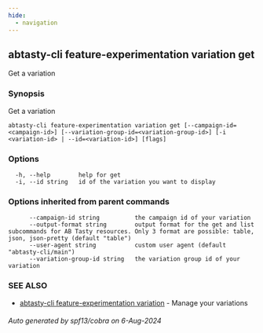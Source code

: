 ```yaml
---
hide:
  - navigation
---
```

## abtasty-cli feature-experimentation variation get

Get a variation

### Synopsis

Get a variation

```
abtasty-cli feature-experimentation variation get [--campaign-id=<campaign-id>] [--variation-group-id=<variation-group-id>] [-i <variation-id> | --id=<variation-id>] [flags]
```

### Options

```
  -h, --help        help for get
  -i, --id string   id of the variation you want to display
```

### Options inherited from parent commands

```
      --campaign-id string          the campaign id of your variation
      --output-format string        output format for the get and list subcommands for AB Tasty resources. Only 3 format are possible: table, json, json-pretty (default "table")
      --user-agent string           custom user agent (default "abtasty-cli/main")
      --variation-group-id string   the variation group id of your variation
```

### SEE ALSO

* [abtasty-cli feature-experimentation variation](abtasty-cli_feature-experimentation_variation.md)	 - Manage your variations

###### Auto generated by spf13/cobra on 6-Aug-2024
